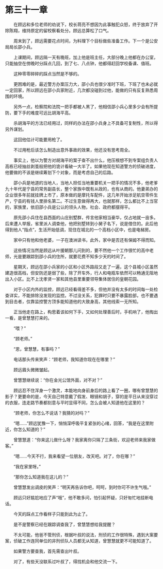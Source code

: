 #	第三十一章

　　在顾远和多位老师的劝说下，校长蒋亮不想因为此事触犯众怒，终于放弃了开除陈翔，维持原定的留校察看处分。顾远总算松了口气。

　　周末到了，顾远需要花点时间，为料理下个目标做些准备工作。下一个是公安局局长邵小兵。

　　上课期间，顾远隔一天有晚班，加上他是班主任，大部分晚上他都在办公室，只能抽空在傍晚时分踩点几回，到了七、八点钟，他都得赶回学校备课、值班。

　　这种零零碎碎的踩点当然是不够的。

　　更困难的是，最近警方办案压力大，邵小兵也很少准时下班，下班了也未必就一定回家，所以顾远在邵小兵家附近，几次都没碰到过他，能做的只有反复熟悉周围的环境。

　　另外一点，检察院和法院一把手都被人黑了，他相信邵小兵心里多少会有所提防，要下手的难度可远比胡海平高。

　　杀胡海平的方法已经用过，同样的办法在邵小兵身上不具备可复制性，所以得另外谋划。

　　这回他估计可能要用枪了。

　　不过用枪后该怎么制造出意外事故的效果，他还没有思考周全。

　　事实上，他以为警方对胡海平的案子查不出什么，他压根想不到专案组负责人高栋已经抽丝剥茧般把他的诡计看破一大半了。如果他现在知道警方的侦破进度，他要做的不该是继续筹划下个对象，而是考虑自己的后路。

　　邵小兵是地道的当地人，当地人担任当地重要机关一把手的情况不多，他老爹九十年代是宁县的常务副县长，整个家族中既有从政的，也有从商的。他妻弟办的企业很多年前就挂牌上市了，原本做的是摩托车配件，这几年开始涉足航空零件生产，宁县的有钱人里排名第二。不过生意做得再大，也就那样，怎么都比不上当官的，家族里，依旧邵小兵是公认的领头人物，社会、政府都摆得平。

　　原先邵小兵住在县西面的山庄别墅群，传言他家相当豪华，仅占地就一亩多。后来遭人举报，省里派人调查他，他把别墅转到小舅子名下，说是借住的。此后他得到他人“指点”，生活开始低调，现住在城北的一个高档小区中，也是电梯房。

　　家中只有他和他老婆，一子在澳洲读书，此外，家中是否还有保姆不得而知。

　　这些情况当然是顾远从叶援朝那儿问到的，要不然他一个工作很忙的高中老师，光是要跟踪到邵小兵的住所，就要花费不知多少天的时间了。

　　星期天，顾远在邵小兵家的小区和小区外路段又走了一遍，这个县城小区虽然建造很高档，但安防还是弱了些，除了开车外，行人和电瓶车依然可以畅通无阻地出入小区。比不上沈孝贤一家和其他县里重要领导集体居住的皇朝花园。

　　对于小区内外的监控，顾远已经看得差不多，但他并没有太多的时间每一处检查详实，不能排除没发现的监控。不过没关系，犯罪时只要不暴露脸部，也不要遇到目击者，仅靠监控警方顶多能知道他的大致身高，其他线索一无所知。

　　正当他走在路上，构思着该如何下手，又如何处理善后时，手机响了，他掏出一看，是曾慧慧打来的。

　　“喂？”

　　“顾老师。”

　　“恩，曾慧慧，有事吗？”

　　电话那头传来笑声：“顾老师，我知道你现在在哪里？”

　　顾远眉头微微皱起。

　　曾慧慧继续说：“你在金光公馆外面，对不对？”

　　顾远忍不住浑身一个激灵，本能地向身前身后的路上看了一圈，哪有曾慧慧的影子？更要命的是，今天自己特意戴了假发、眼镜和胡子，穿的是平日从来没穿过的衣服，连走路节奏都刻意与平时显得不同，怎么会被人知道他在这里的？

　　“顾老师，你怎么不说话？我猜的对吗？”

　　“嗯……”顾远犹豫一下，悄悄深呼吸平复紧张的心绪，回答，“我是在这里附近，你怎么知道的？”

　　曾慧慧道：“你来这儿做什么呀？我家离你只隔了三条街，欢迎老师来我家做客。”

　　“嗯……今天不行，我来看望一位朋友，改天吧。对了，你在哪？”

　　“我在家里呀。”

　　“那你怎么知道我在这儿的？”

　　曾慧慧发出调皮的笑声：“明天再告诉你吧，呵呵，到时你可不许生气哦。”

　　顾远只好尴尬地应了声“哦”，他不敢多问，怕引起怀疑，只好匆忙地挂断电话。

　　今天的踩点工作看样子只能到此为止了。

　　是不是警察已经在跟踪调查我了，曾慧慧想给我提醒？

　　不太可能，他爸不管刑侦，根据叶叔的说法，刑侦的工作很特殊，遇到大案要案，侦破工作连同单位的非刑侦队人员都无从知道，曾慧慧就更不可能知道了。

　　如果警方要查我，首先需查出叶叔。

　　对了，有些天没联系过叶叔了，得找机会和他交流一下。
